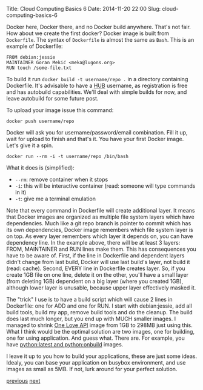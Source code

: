 Title: Cloud Computing Basics 6
Date: 2014-11-20 22:00
Slug: cloud-computing-basics-6


Docker here, Docker there, and no Docker build anywhere. That's not fair. How
about we create the first docker? Docker image is built from `Dockerfile`.
The syntax of `Dockerfile` is almost the same as `Bash`. This is an example of
Dockerfile:

    FROM debian:jessie
    MAINTAINER Goran Mekić <meka@lugons.org>
    RUN touch /some-file.txt

To build it run `docker build -t username/repo .` in a directory containing
Dockerfile. It's advisable to have a [HUB](https://registry.hub.docker.com/)
username, as registration is free and has autobuild capabilities. We'll deal
with simple builds for now, and leave autobuild for some future post.

To upload your image issue this command:

    docker push username/repo

Docker will ask you for username/password/email combination. Fill it up, wait
for upload to finish and that's it. You have your first Docker image. Let's give
it a spin.

    docker run --rm -i -t username/repo /bin/bash

What it does is (simplified):

- `--rm`: remove container when it stops
- `-i`: this will be interactive container (read: someone will type commands in it)
- `-t`: give me a terminal emulation

Note that every command in Dockerfile will create additional layer. It means
that Docker images are organized as multiple file system layers which have
dependencies. Much like a git repo branch is pointer to commit which has its
own dependencies, Docker image remembers which file system layer is on top. As
every layer remembers which layer it depends on, you can have dependency line.
In the example above, there will be at least 3 layers: FROM, MAINTAINER and RUN
lines make them. This has consequences you have to be aware of. First, if the
line in Dockerfile and dependent layers didn't change from last build, Docker
will use last build's layer, not build it (read: cache). Second, EVERY line in
Dockerfile creates layer. So, if you create 1GB file on one line, delete it on
the other, you'll have a small layer (from deleting 1GB) dependent on a big
layer (where you created 1GB), although lower layer is unusable, because upper
layer effectively masked it.

The "trick" I use is to have a build script which will cause 2 lines in
Dockerfile: one for ADD and one for RUN. I start with debian:jessie, add all
build tools, build my app, remove build tools and do the cleanup. The build
does last much longer, but you end up with MUCH smaller images. I managed to
shrink [One Love API](https://github.com/one-love/api) image from 1GB to 298MB just using this. What I think would be
the optimal solution are two images, one for building, one for using application.
And guess what. There are. For example, you have
[python:latest and python:onbuild](https://registry.hub.docker.com/_/python/)
images.

I leave it up to you how to build your applications, these are just some ideas.
Idealy, you can base your application on busybox environment, and use images as
small as 5MB. If not, lurk around for your perfect solution.

[previous](/2014/11/17/cloud-computing-basics-5)
[next](/2014/11/21/cloud-computing-basics-7)

